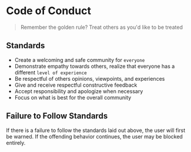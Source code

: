 # Code of Conduct

> Remember the golden rule? Treat others as you'd like to be treated

## Standards

- Create a welcoming and safe community for `everyone`
- Demonstrate empathy towards others, realize that everyone has a different `level of experience`
- Be respectful of others opinions, viewpoints, and experiences
- Give and receive respectful constructive feedback
- Accept responsibility and apologize when necessary
- Focus on what is best for the overall community

## Failure to Follow Standards

If there is a failure to follow the standards laid out above, the user will first be warned. If the offending behavior
continues, the user may be blocked entirely.
